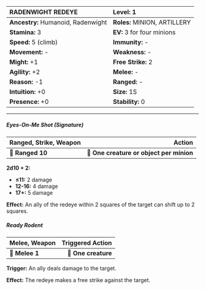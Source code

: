 | **RADENWIGHT REDEYE**                    | **Level:** 1                             |
|:-----------------------------------------|:-----------------------------------------|
| **Ancestry:** Humanoid, Radenwight       | **Roles:** MINION, ARTILLERY             |
| **Stamina:** 3                           | **EV:** 3 for four minions               |
| **Speed:** 5 (climb)                     | **Immunity:** -                          |
| **Movement:** -                          | **Weakness:** -                          |
| **Might:** +1                            | **Free Strike:** 2                       |
| **Agility:** +2                          | **Melee:** -                             |
| **Reason:** -1                           | **Ranged:** -                            |
| **Intuition:** +0                        | **Size:** 1S                             |
| **Presence:** +0                         | **Stability:** 0                         |

---

##### **Eyes-On-Me Shot (Signature)**

| **Ranged, Strike, Weapon** |                               **Action** |
| -------------------------- | ----------------------------------------:|
| **📏 Ranged 10**           | **🎯 One creature or object per minion** |

**2d10 + 2:**
- **≤11:** 2 damage
- **12-16:** 4 damage
- **17+:** 5 damage

**Effect:** An ally of the redeye within 2 squares of the target can shift up to 2 squares.

##### **Ready Rodent**

| **Melee, Weapon** | **Triggered Action** |
| ----------------- | --------------------:|
| **📏 Melee 1**    |  **🎯 One creature** |

**Trigger:** An ally deals damage to the target.

**Effect:** The redeye makes a free strike against the target.
